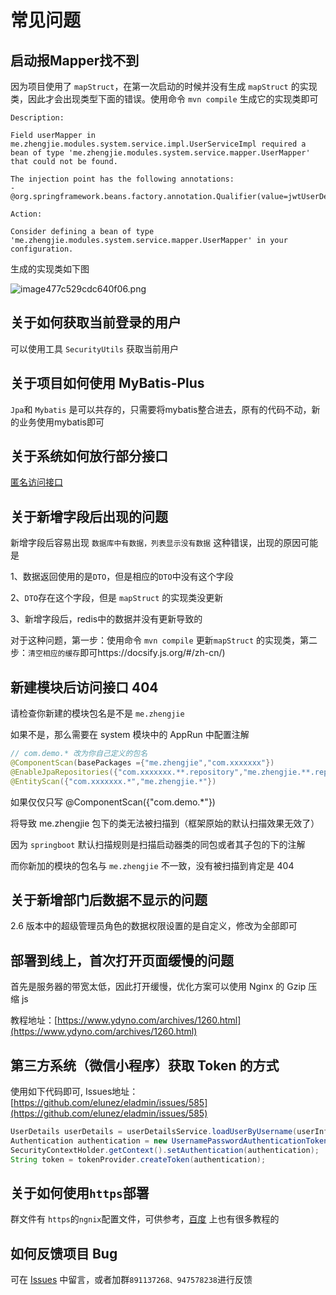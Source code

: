 # 常见问题
## 启动报Mapper找不到
因为项目使用了 ```mapStruct```，在第一次启动的时候并没有生成 ```mapStruct``` 的实现类，因此才会出现类型下面的错误。使用命令 ```mvn compile``` 生成它的实现类即可
```
Description:

Field userMapper in me.zhengjie.modules.system.service.impl.UserServiceImpl required a bean of type 'me.zhengjie.modules.system.service.mapper.UserMapper' that could not be found.

The injection point has the following annotations:
- @org.springframework.beans.factory.annotation.Qualifier(value=jwtUserDetailsService)

Action:

Consider defining a bean of type 'me.zhengjie.modules.system.service.mapper.UserMapper' in your configuration.
```
生成的实现类如下图

![image477c529cdc640f06.png](https://img.el-admin.xin/images/2020/07/07/image477c529cdc640f06.png)

## 关于如何获取当前登录的用户
可以使用工具 ```SecurityUtils``` 获取当前用户

## 关于项目如何使用 MyBatis-Plus
```Jpa```和 ```Mybatis``` 是可以共存的，只需要将mybatis整合进去，原有的代码不动，新的业务使用mybatis即可

## 关于系统如何放行部分接口
[匿名访问接口](https://el-admin.vip/guide/hdsc.html#%E6%8E%A5%E5%8F%A3%E6%9D%83%E9%99%90)

## 关于新增字段后出现的问题
新增字段后容易出现 ```数据库中有数据，列表显示没有数据``` 这种错误，出现的原因可能是

1、数据返回使用的是```DTO```，但是相应的```DTO```中没有这个字段

2、```DTO```存在这个字段，但是 ```mapStruct``` 的实现类没更新

3、新增字段后，redis中的数据并没有更新导致的

对于这种问题，第一步：使用命令 ```mvn compile``` 更新```mapStruct``` 的实现类，第二步：```清空相应的缓存```即可https://docsify.js.org/#/zh-cn/)

## 新建模块后访问接口 404

请检查你新建的模块包名是不是 `me.zhengjie`

如果不是，那么需要在 system 模块中的 AppRun 中配置注解

```java
// com.demo.* 改为你自己定义的包名
@ComponentScan(basePackages ={"me.zhengjie","com.xxxxxxx"})
@EnableJpaRepositories({"com.xxxxxxx.**.repository","me.zhengjie.**.repository"})
@EntityScan({"com.xxxxxxx.*","me.zhengjie.*"})
```

如果仅仅只写 @ComponentScan({"com.demo.*"}) 

将导致 me.zhengjie 包下的类无法被扫描到（框架原始的默认扫描效果无效了）

因为 `springboot` 默认扫描规则是扫描启动器类的同包或者其子包的下的注解

而你新加的模块的包名与 `me.zhengjie` 不一致，没有被扫描到肯定是 404

## 关于新增部门后数据不显示的问题
2.6 版本中的超级管理员角色的数据权限设置的是自定义，修改为全部即可

## 部署到线上，首次打开页面缓慢的问题
首先是服务器的带宽太低，因此打开缓慢，优化方案可以使用 Nginx 的 Gzip 压缩 js

教程地址：[https://www.ydyno.com/archives/1260.html](https://www.ydyno.com/archives/1260.html)

## 第三方系统（微信小程序）获取 Token 的方式
使用如下代码即可, Issues地址：[https://github.com/elunez/eladmin/issues/585](https://github.com/elunez/eladmin/issues/585)

```java
UserDetails userDetails = userDetailsService.loadUserByUsername(userInfo.getUsername());
Authentication authentication = new UsernamePasswordAuthenticationToken(userDetails, null, userDetails.getAuthorities());
SecurityContextHolder.getContext().setAuthentication(authentication);
String token = tokenProvider.createToken(authentication);
```

## 关于如何使用```https```部署
群文件有 ```https```的```ngnix```配置文件，可供参考，[百度](https://www.baidu.com/s?tn=02003390_43_hao_pg&isource=infinity&iname=baidu&itype=web&ie=utf-8&wd=nginx%20https) 上也有很多教程的

## 如何反馈项目 Bug
可在 [Issues](https://github.com/elunez/eladmin-docs/issues) 中留言，或者加群```891137268、947578238```进行反馈
